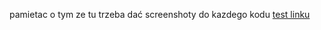 pamietac o tym ze tu trzeba dać screenshoty do kazdego kodu
<a href="https://google.com">test linku</a>